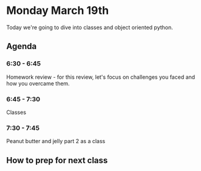 # Monday March 19th
Today we're going to dive into classes and object oriented python.

## Agenda
### 6:30 - 6:45
Homework review - for this review, let's focus on challenges you faced and how you overcame them.
### 6:45 - 7:30
Classes
### 7:30 - 7:45
Peanut butter and jelly part 2 as a class

## How to prep for next class
